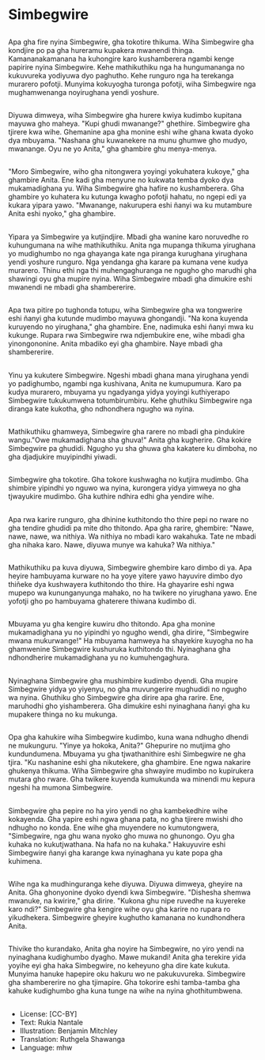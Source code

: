 # Simbegwire

##
Apa gha fire nyina Simbegwire, gha tokotire thikuma. Wiha Simbegwire gha kondjire po pa gha hureramu kupakera mwanendi thinga. Kamananakamanana ha kuhongire karo kushamberera ngambi kenge papirire nyina Simbegwire. Kehe mathikuthiku nga ha hungumananga no kukuvureka yodiyuwa dyo paghutho. Kehe runguro nga ha terekanga murarero pofotji. Munyima kokuyogha turonga pofotji, wiha Simbegwire nga mughamwenanga noyirughana yendi yoshure.

##
Diyuwa dimweya, wiha Simbegwire gha hurere kwiya kudimbo kupitana mayuwa gho maheya. "Kupi ghudi mwanange?" ghethire. Simbegwire gha tjirere kwa wihe. Ghemanine apa gha monine eshi wihe ghana kwata dyoko dya mbuyama. "Nashana ghu kuwanekere na munu ghumwe gho mudyo, mwanange. Oyu ne yo Anita," gha ghambire ghu menya-menya.

##
"Moro Simbegwire, wiho gha nitongwera yoyingi yokuhatera kukoye," gha ghambire Anita. Ene kadi gha menyune no kukwata temba dyoko dya mukamadighana yu. Wiha Simbegwire gha hafire no kushamberera. Gha ghambire yo kuhatera ku kutunga kwagho pofotji hahatu, no ngepi edi ya kukara yipara yawo. "Mwanange, nakurupera eshi ñanyi wa ku mutambure Anita eshi nyoko," gha ghambire.

##
Yipara ya Simbegwire ya kutjindjire. Mbadi gha wanine karo noruvedhe ro kuhungumana na wihe mathikuthiku. Anita nga mupanga thikuma yirughana yo mudighumbo no nga ghayanga kate nga piranga kurughana yirughana yendi yoshure runguro. Nga yendanga gha karare pa kumana vene kudya murarero. Thinu ethi nga thi muhengaghuranga ne ngugho gho marudhi gha shawingi oyu gha mupire nyina. Wiha Simbegwire mbadi gha dimukire eshi mwanendi ne mbadi gha shambererire.

##
Apa twa pitire po tughonda totupu, wiha Simbegwire gha wa tongwerire eshi ñanyi gha kutunde mudimbo mayuwa ghongandji. "Na kona kuyenda kuruyendo no yirughana," gha ghambire. Ene, nadimuka eshi ñanyi mwa ku kukunge. Rupara rwa Simbegwire rwa ndjembukire ene, wihe mbadi gha yinongononine. Anita mbadiko eyi gha ghambire. Naye mbadi gha shambererire.

##
Yinu ya kukutere Simbegwire. Ngeshi mbadi ghana mana yirughana yendi yo padighumbo, ngambi nga kushivana, Anita ne kumupumura. Karo pa kudya murarero, mbuyama yu ngadyanga yidya yoyingi kuthiyerapo Simbegwire tukukumwena totumbirumbiru. Kehe ghuthiku Simbegwire nga diranga kate kukotha, gho ndhondhera ngugho wa nyina.

##
Mathikuthiku ghamweya, Simbegwire gha rarere no mbadi gha pindukire wangu."Owe mukamadighana sha ghuva!" Anita gha kugherire. Gha kokire Simbegwire pa ghudidi. Ngugho yu sha ghuwa gha kakatere ku dimboha, no gha djadjukire muyipindhi yiwadi.

##
Simbegwire gha tokotire. Gha tokore kushwagha no kutjira mudimbo. Gha shimbire yipindhi yo nguwo wa nyina, kurongera yidya yimweya no gha tjwayukire mudimbo. Gha kuthire ndhira edhi gha yendire wihe.

##
Apa rwa karire runguro, gha dhinine kuthitondo tho thire pepi no rware no gha tendire ghudidi pa mite dho thitondo. Apa gha rarire, ghembire: "Nawe, nawe, nawe, wa nithiya. Wa nithiya no mbadi karo wakahuka. Tate ne mbadi gha nihaka karo. Nawe, diyuwa munye wa kahuka? Wa nithiya."

##
Mathikuthiku pa kuva diyuwa, Simbegwire ghembire karo dimbo di ya. Apa heyire hambuyama kurware no ha yoye yitere yawo hayuvire dimbo dyo thiñeke dya kushwayera kuthitondo tho thire. Ha ghayarire eshi ngwa mupepo wa kununganyunga mahako, no ha twikere no yirughana yawo. Ene yofotji gho po hambuyama ghaterere thiwana kudimbo di.

##
Mbuyama yu gha kengire kuwiru dho thitondo. Apa gha monine mukamadighana yu no yipindhi yo ngugho wendi, gha dirire, "Simbegwire mwana mukurwange!" Ha mbuyama hamweya ha shayekire kuyogha no ha ghamwenine Simbegwire kushuruka kuthitondo thi. Nyinaghana gha ndhondherire mukamadighana yu no kumuhengaghura.

##
Nyinaghana Simbegwire gha mushimbire kudimbo dyendi. Gha mupire Simbegwire yidya yo yiyenyu, no gha muvungerire mughudidi no ngugho wa nyina. Ghuthiku gho Simbegwire gha dirire apa gha rarire. Ene, maruhodhi gho yishamberera. Gha dimukire eshi nyinaghana ñanyi gha ku mupakere thinga no ku mukunga.

##
Opa gha kahukire wiha Simbegwire kudimbo, kuna wana ndhugho dhendi ne mukunguru. "Yinye ya hokoka, Anita?" Ghepurire no mutjima gho kundundumena. Mbuyama yu gha tjwathanithire eshi Simbegwire ne gha tjira. "Ku nashanine eshi gha nikutekere, gha ghambire. Ene ngwa nakarire ghukenya thikuma. Wiha Simbegwire gha shwayire mudimbo no kupirukera mutara gho rware. Gha twikere kuyenda kumukunda wa minendi mu kepura ngeshi ha mumona Simbegwire.

##
Simbegwire gha pepire no ha yiro yendi no gha kambekedhire wihe kokayenda. Gha yapire eshi ngwa ghana pata, no gha tjirere mwishi dho ndhugho no konda. Ene wihe gha muyendere no kumutongwera, "Simbegwire, nga ghu wana nyoko gho muwa no ghunongo. Oyu gha kuhaka no kukutjwathana. Na hafa no na kuhaka." Hakuyuvire eshi Simbegwire ñanyi gha karange kwa nyinaghana yu kate popa gha kuhimena.

##
Wihe nga ka mudhinguranga kehe diyuwa. Diyuwa dimweya, gheyire na Anita. Gha ghonyonine dyoko dyendi kwa Simbegwire. "Dishesha shemwa mwanuke, na kwirire," gha dirire. "Kukona ghu nipe ruvedhe na kuyereke karo ndi?" Simbegwire gha kengire wihe oyu gha karire no rupara ro yikudhekera. Simbegwire gheyire kughutho kamanana no kundhondhera Anita.

##
Thivike tho kurandako, Anita gha noyire ha Simbegwire, no yiro yendi na nyinaghana kudighumbo dyagho. Mawe mukandi! Anita gha terekire yida yoyihe eyi gha haka Simbegwire, no keheyuno gha dire kate kukuta. Munyima hanuke hapepire oku hakuru wo ne pakukuvureka. Simbegwire gha shambererire no gha tjimapire. Gha tokorire eshi tamba-tamba gha kahuke kudighumbo gha kuna tunge na wihe na nyina ghothitumbwena.

##
* License: [CC-BY]
* Text: Rukia Nantale
* Illustration: Benjamin Mitchley
* Translation: Ruthgela Shawanga
* Language: mhw
